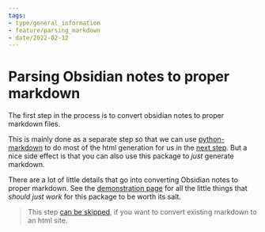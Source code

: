 ```yaml
---
tags:
- type/general_information
- feature/parsing_markdown
- date/2022-02-12
---
```

# Parsing Obsidian notes to proper markdown


The first step in the process is to convert obsidian notes to proper markdown files.

This is mainly done as a separate step so that we can use [python-markdown](https://python-markdown.github.io/) to do most of the html generation for us in the [next step](../General%20Information/Creating%20a%20static%20html%20website%20from%20markdown%20files.md). But a nice side effect is that you can also use this package to *just* generate markdown.

There are a lot of little details that go into converting Obsidian notes to proper markdown. See the [demonstration page](../Demonstrations/Demonstrations.md) for all the little things that *should just work* for this package to be worth its salt.

> This step [can be skipped](../Configurations/Configuration%20Options.md#compile-md), if you want to convert existing markdown to an html site.
